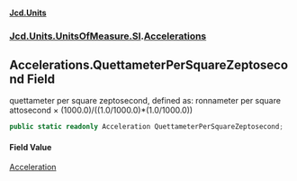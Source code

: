 #### [Jcd.Units](index.md 'index')
### [Jcd.Units.UnitsOfMeasure.SI](Jcd.Units.UnitsOfMeasure.SI.md 'Jcd.Units.UnitsOfMeasure.SI').[Accelerations](Accelerations.md 'Jcd.Units.UnitsOfMeasure.SI.Accelerations')

## Accelerations.QuettameterPerSquareZeptosecond Field

quettameter per square zeptosecond, defined as: ronnameter per square attosecond × (1000.0)/((1.0/1000.0)*(1.0/1000.0))

```csharp
public static readonly Acceleration QuettameterPerSquareZeptosecond;
```

#### Field Value
[Acceleration](Acceleration.md 'Jcd.Units.UnitTypes.Acceleration')
